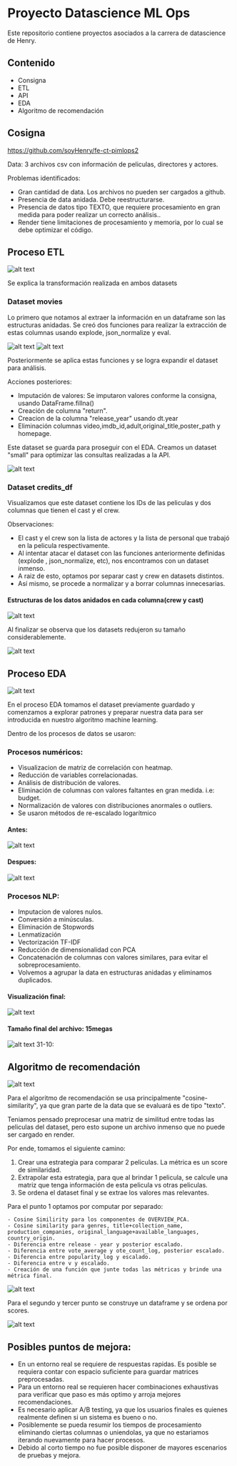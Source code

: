 # Proyecto Datascience ML Ops

Este repositorio contiene proyectos asociados a la carrera de datascience de Henry.

## Contenido
- Consigna
- ETL
- API
- EDA
- Algoritmo de recomendación

## Cosigna

https://github.com/soyHenry/fe-ct-pimlops2

Data: 3 archivos csv con información de peliculas, directores y actores.

Problemas identificados: 
- Gran cantidad de data. Los archivos no pueden ser cargados a github.
- Presencia de data anidada. Debe reestructurarse.
- Presencia de datos tipo TEXTO, que requiere procesamiento en gran medida para poder realizar un correcto análisis..
- Render tiene limitaciones de procesamiento y memoria, por lo cual se debe optimizar el código.


## Proceso ETL
![alt text](images/image.png)

Se explica la transformación realizada en ambos datasets
### Dataset movies

Lo primero que notamos al extraer la información en un dataframe son las estructuras anidadas. 
Se creó dos funciones para realizar la extracción de estas columnas usando explode, json_normalize y eval.

![alt text](images/funciones%20anidadas.png) ![alt text](images/json_normalize.png)

Posteriormente se aplica estas funciones y se logra expandir el dataset para análisis.

Acciones posteriores:
- Imputación de valores: Se imputaron valores conforme la consigna, usando DataFrame.fillna()
- Creación de columna "return".
- Creacion de la columna "release_year" usando dt.year
- Eliminación columnas video,imdb_id,adult,original_title,poster_path y homepage.

Este dataset se guarda para proseguir con el EDA.
Creamos un dataset "small" para optimizar las consultas realizadas a la API.

![alt text](images/small_dataset.png)

### Dataset credits_df

Visualizamos que este dataset contiene los IDs de las peliculas y dos columnas que tienen el cast y el crew.

Observaciones: 

- El cast y el crew son la lista de actores y la lista de personal que trabajó en la pelicula respectivamente.
- Al intentar atacar el dataset con las funciones anteriormente definidas (explode , json_normalize, etc), nos encontramos con un dataset inmenso.
- A raiz de esto, optamos por separar cast y crew en datasets distintos.
- Así mismo, se procede a normalizar y a borrar columnas innecesarias.

#### Estructuras de los datos anidados en cada columna(crew y cast)

![alt text](images/crew_cast_estructura.png)

Al finalizar se observa que los datasets redujeron su tamaño considerablemente.

![alt text](images/dataset%20size.png)

## Proceso EDA

![alt text](images/EDA.png)

En el proceso EDA tomamos el dataset previamente guardado y comenzamos a explorar patrones y preparar nuestra data para ser introducida en nuestro algoritmo machine learning.

Dentro de los procesos de datos se usaron:

### Procesos numéricos:
- Visualizacion de matriz de correlación con heatmap.
- Reducción de variables correlacionadas.
- Análisis de distribución de valores.
- Eliminación de columnas con valores faltantes en gran medida. i.e: budget.
- Normalización de valores con distribuciones anormales o outliers.
- Se usaron métodos de re-escalado logarítmico 

#### Antes:
![alt text](images/escalado_logaritmico_1.png)

#### Despues:
![alt text](images/escalado_logaritmico_2.png)

### Procesos NLP:
- Imputacion de valores nulos.
- Conversión a minúsculas.
- Eliminación de Stopwords
- Lenmatización
- Vectorización TF-IDF
- Reducción de dimensionalidad con PCA
- Concatenación de columnas con valores similares, para evitar el sobreprocesamiento.
- Volvemos a agrupar la data en estructuras anidadas y eliminamos duplicados.

#### Visualización final:
![alt text](images/NLP%20result.png)

#### Tamaño final del archivo: 15megas
![alt text](images/file_size_ml.png)
31-10: 

## Algoritmo de recomendación
![alt text](images/recommender%20systems.png)

Para el algoritmo de recomendación se usa principalmente "cosine-similarity", ya que gran parte de la data que se evaluará es de tipo "texto".

Teniamos pensado preprocesar una matriz de similitud entre todas las peliculas del dataset, pero esto supone un archivo inmenso que no 
puede ser cargado en render. 

Por ende, tomamos el siguiente camino:
1. Crear una estrategia para comparar 2 peliculas. La métrica es un score de similaridad.
2. Extrapolar esta estrategia, para que al brindar 1 pelicula, se calcule una matriz que tenga información de esta pelicula vs otras peliculas.
3. Se ordena el dataset final y se extrae los valores mas relevantes.

Para el punto 1 optamos por computar por separado: 

    - Cosine Similirity para los componentes de OVERVIEW_PCA. 
    - Cosine similarity para genres, title+collection_name, production_companies, original_language+available_languages, country_origin.
    - Diferencia entre release - year y posterior escalado.
    - Diferencia entre vote_average y ote_count_log, posterior escalado.
    - Diferencia entre popularity_log y escalado.
    - Diferencia entre v y escalado.
    - Creación de una función que junte todas las métricas y brinde una métrica final.

![alt text](images/similarity_function.png)

Para el segundo y tercer punto se construye un dataframe y se ordena por scores.

![alt text](images/final_formula.png)

## Posibles puntos de mejora:
- En un entorno real se requiere de respuestas rapidas. Es posible se requiera contar con espacio suficiente para guardar matrices preprocesadas.
- Para un entorno real se requieren hacer combinaciones exhaustivas para verificar que paso es más optimo y arroja mejores recomendaciones.
- Es necesario aplicar A/B testing, ya que los usuarios finales es quienes realmente definen si un sistema es bueno o no.
- Posiblemente se pueda resumir los tiempos de procesamiento eliminando ciertas columnas o uniendolas, ya que no estariamos iterando nuevamente para hacer procesos.
- Debido al corto tiempo no fue posible disponer de mayores escenarios de pruebas y mejora.
